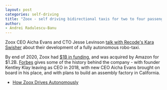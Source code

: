 ```yaml
---
layout: post
categories: self-driving
title: "Zoox - self driving bidirectional taxis for two to four passengers"
author:
- Andrei Radulescu-Banu
---
```

Zoox CEO Aicha Evans and CTO Jesse Levinson [talk with Recode's Kara Swisher](https://podcasts.apple.com/us/podcast/aicha-evans-jesse-levinson-self-driving-taxis-will/id1011668648?i=1000467611902) about their development of a fully autonomous robo-taxi.

By end of 2020, Zoox had [$1B in funding](https://www.crunchbase.com/organization/zoox), and was acquired by Amazon for $1.2B. [Forbes](https://www.forbes.com/sites/alanohnsman/2020/11/22/now-an-amazon-company-zoox-is-ready-to-dial-up-its-robotaxi-push/?sh=236466243b0e) gives some of the history behind the company - with founder Kentley Klay leaving as CEO in 2018, with new CEO Aicha Evans brought on board in his place, and with plans to build an assembly factory in California.

* [How Zoox Drives Autonomously](https://www.youtube.com/watch?v=J5uIpUS-j00&feature=youtu.be)